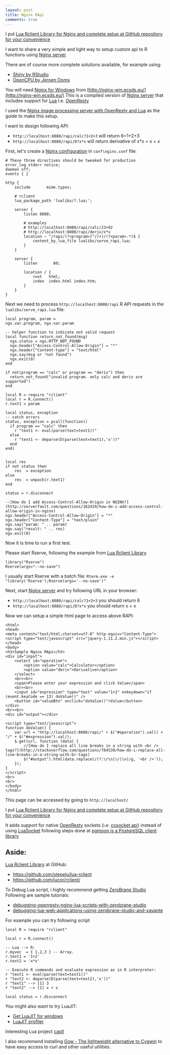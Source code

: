 ```yaml
---
layout: post
title: Nginx RApi
comments: true
---
```


I put [Lua Rclient Library for Nginx and complete setup at GitHub repository for your convenience](https://github.com/systematicinvestor/lua-rclient/blob/master/nginx.zip)


I want to share a very simple and light way to setup custom api to R functions using [Nginx server](http://wiki.nginx.org/Main)

There are of course more complete solutions available, for example using:

* [Shiny by RStudio](http://shiny.rstudio.com/)
* [OpenCPU by Jeroen Ooms](https://www.opencpu.org/)


You will need [Nginx for Windows](http://nginx-win.ecsds.eu/) from [http://nginx-win.ecsds.eu/](http://nginx-win.ecsds.eu/)
This is a compiled version of [Nginx server](http://wiki.nginx.org/Main) that includes support for [Lua](http://wiki.nginx.org/HttpLuaModule)
I.e. [OpenResty](http://openresty.org/)

I used the [Nginx image processing server with OpenResty and Lua](http://leafo.net/posts/creating_an_image_server.html)
as the guide to make this setup.

I want to design following API:

* `http://localhost:8080/rapi/calc?1+2+3` will return 6=1+2+3
* `http://localhost:8080/rapi/D?x*x` will return derivative of x*x = x + x 


First, let's create a [Nginx configuration](http://wiki.nginx.org/Main) in `conf\nginx.conf` file:

```
# These three directives should be tweaked for production
error_log stderr notice;
daemon off;
events { }

http {
	include       mime.types; 

	# rclient
	lua_package_path 'lualibs/?.lua;'; 

	server {
		listen 8080;

		# examples
		# http://localhost:8080/rapi/calc/23+92
		# http://localhost:8080/rapi/deriv/x*x    
		location ~ ^/rapi/(?<program>[^/]+)/(?<param>.*)$ {
			content_by_lua_file lualibs/serve_rapi.lua;
		}
	}

	server {
		listen       80;

		location / {
			root   html;
			index  index.html index.htm;		
		}
	}
}
```

Next we need to process `http://localhost:8080/rapi` R API requests in the `lualibs/serve_rapi.lua` file:

```
local program, param =
ngx.var.program, ngx.var.param

-- helper function to indicate not valid request
local function return_not_found(msg)
  ngx.status = ngx.HTTP_NOT_FOUND
  ngx.header["Access-Control-Allow-Origin"] = "*"
  ngx.header["Content-type"] = "text/html"
  ngx.say(msg or "not found")
  ngx.exit(0)
end

if not(program == "calc" or program == "deriv") then
  return_not_found("invalid program. only calc and deriv are supported")
end

local R = require "rclient"  
local r = R.connect()
r.text1 = param

local status, exception
-- catch errors
status, exception = pcall(function() 
  if program == "calc" then
  	r "text1 <- eval(parse(text=text1))"
  else
  	r "text1 <- deparse(D(parse(text=text1),'x'))"
  end
end)


local res
if not status then
	res  = exception
else
	res  = unpack(r.text1)
end

status = r.disconnect

--[How do I add Access-Control-Allow-Origin in NGINX?](http://serverfault.com/questions/162429/how-do-i-add-access-control-allow-origin-in-nginx)
ngx.header["Access-Control-Allow-Origin"] = "*"
ngx.header["Content-Type"] = "text/plain"
ngx.say("param: " .. param)
ngx.say("result: " .. res)
ngx.exit(0)
```

Now it is time to run a first test. 

Please start Rserve, following the example from [Lua Rclient Library](http://www.scilua.org/rclient.html)
```{r}
library("Rserve")
Rserve(args="--no-save")
```

I usually start Rserve with a batch file:
`Rterm.exe -e "library('Rserve');Rserve(args='--no-save')"`

Next, start [Nginx server](http://wiki.nginx.org/Main) and try following URL in your browser:

* `http://localhost:8080/rapi/calc?1+2+3` you should return 6
* `http://localhost:8080/rapi/D?x*x` you should return x + x

Now we can setup a simple html page to access above RAPI:

```
<html>
<head>
<meta content="text/html;charset=utf-8" http-equiv="Content-Type">
<script type="text/javascript" src="jquery-1.11.2.min.js"></script>
</head>
<body>
<h3>Sample Nginx RApi</h3>
<div id="input">
    <select id="operation">
        <option value="calc">Calculator</option>
        <option value="deriv">Derivative</option>
    </select> 
    <br><br>
    <span>Please enter your expression and click Value</span>
    <br><br>
    <input id="expression" type="text" value="1+2" onkeydown="if (event.keyCode == 13) doValue()" />
    <button id="valueBtn" onclick="doValue()">Value</button>
</div>
<br><br>
<div id="output"></div>
  
<script type="text/javascript">
function doValue() {
    var url = "http://localhost:8080/rapi/" + $("#operation").val() + "/" + $("#expression").val();
    $.get(url, function (data) {
        //[How do I replace all line breaks in a string with <br /> tags?](http://stackoverflow.com/questions/784539/how-do-i-replace-all-line-breaks-in-a-string-with-br-tags)
        $("#output").html(data.replace(/(?:\r\n|\r|\n)/g, '<br />'));
    });
}
</script> 
<br>
<br>
</body>
</html>
```

This page can be accessed by going to `http://localhost/`

I put [Lua Rclient Library for Nginx and complete setup at GitHub repository for your convenience](https://github.com/systematicinvestor/lua-rclient/blob/master/nginx.zip)

It adds support for native [OpenResty](http://openresty.org/) sockets (i.e. 
[cosocket api](http://wiki.nginx.org/HttpLuaModule#ngx.socket.tcp))
instead of using [LuaSocket](http://w3.impa.br/%7Ediego/software/luasocket/)
following steps done at [pgmoon is a PostgreSQL client library](https://github.com/leafo/pgmoon)










Aside:
---

[Lua Rclient Library](http://www.scilua.org/rclient.html) at GitHub:

* https://github.com/stepelu/lua-rclient
* https://github.com/jucor/rclient/
	

To Debug Lua script, i highly recommend getting [ZeroBrane Studio](http://studio.zerobrane.com/)
Following are sample tutorials:

* [debugging-openresty-nginx-lua-scripts-with-zerobrane-studio](http://notebook.kulchenko.com/zerobrane/debugging-openresty-nginx-lua-scripts-with-zerobrane-studio)
* [debugging-lua-web-applications-using-zerobrane-studio-and-xavante](http://www.juliengilli.com/2013/01/03/debugging-lua-web-applications-using-zerobrane-studio-and-xavante/)



For example you can try following script

```{lua}
local R = require "rclient"
  
local r = R.connect()
  
-- Lua --> R:
r.myvec  = { 1,2,3 } -- Array.
r.text1 = '1+2'
r.text2 = 'x*x'
  
-- Execute R commands and evaluate expression as in R interpreter:
r "text1 <- eval(parse(text=text1))"
r "text2 <- deparse(D(parse(text=text2),'x'))"
r "text1" --> [1] 3
r "text2" --> [1] x + x

local status = r.disconnect
```


You might also want to try LuaJIT:

* [Get LuaJIT for windows](http://www.scilua.org/get.html)
* [LuaJIT profiler](http://www.freelists.org/post/luajit/LuaJIT-21-Profiler-released)


Interesting Lua project [castl](http://java-hackers.com/p/PaulBernier/castl)

I also recommend installing [Gow - The lightweight alternative to Cygwin](https://github.com/bmatzelle/gow/wiki)
to have easy access to curl and other useful utilities.
